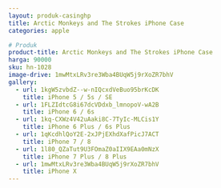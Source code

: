 ```yaml
---
layout: produk-casinghp
title: Arctic Monkeys and The Strokes iPhone Case
categories: apple

# Produk
product-title: Arctic Monkeys and The Strokes iPhone Case
harga: 90000
sku: hn-1028
image-drive: 1mwMtxLRv3re3Wba4BUqW5j9rXoZR7bhV
gallery:
  - url: 1kgW5zvbdZ--w-nIQcxdVeBuo95brKcDK
    title: iPhone 5 / 5s / SE
  - url: 1FLZIdtcG8i67dcVDdxb_lmnopoV-wA2B
    title: iPhone 6 / 6s
  - url: 1kq-CXWz4V42uAaki8C-7TyIc-MLCis1Y
    title: iPhone 6 Plus / 6s Plus
  - url: 1qKcdhlQoY2E-2xJPjEXhdXafPicJ7ACT
    title: iPhone 7 / 8
  - url: 1l80_QZaTut9U3FOmaZ0aIIX9EAa0mNzX
    title: iPhone 7 Plus / 8 Plus
  - url: 1mwMtxLRv3re3Wba4BUqW5j9rXoZR7bhV
    title: iPhone X
---
```

